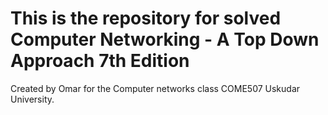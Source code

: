 # This is the repository for solved Computer Networking - A Top Down Approach 7th Edition

Created by Omar for the Computer networks class COME507 Uskudar University.
